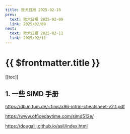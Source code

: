 ```yaml
---
title: 败犬日报 2025-02-10
prev:
  text: 败犬日报 2025-02-09
  link: 2025/02/09
next:
  text: 败犬日报 2025-02-11
  link: 2025/02/11
---
```


# {{ $frontmatter.title }}

[[toc]]

## 1. 一些 SIMD 手册

<https://db.in.tum.de/~finis/x86-intrin-cheatsheet-v2.1.pdf>

<https://www.officedaytime.com/simd512e/>

<https://dougallj.github.io/asil/index.html>
